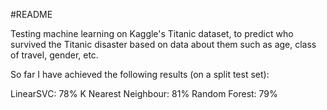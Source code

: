 #README

Testing machine learning on Kaggle's Titanic dataset, to predict who survived the Titanic disaster based on data about them such as age, class of travel, gender, etc.

So far I have achieved the following results (on a split test set):

LinearSVC: 78%
K Nearest Neighbour: 81%
Random Forest: 79%